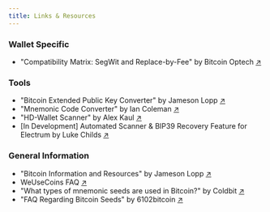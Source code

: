 ```yaml
---
title: Links & Resources
---
```


### Wallet Specific
- "Compatibility Matrix: SegWit and Replace-by-Fee" by Bitcoin Optech [↗︎](https://bitcoinops.org/en/compatibility/)

### Tools
- "Bitcoin Extended Public Key Converter" by Jameson Lopp [↗︎](https://jlopp.github.io/xpub-converter/)
- "Mnemonic Code Converter" by Ian Coleman [↗︎](https://iancoleman.io/bip39/)
- "HD-Wallet Scanner" by Alex Kaul [↗︎](https://github.com/alexk111/HD-Wallet-Scanner/)
- [In Development] Automated Scanner & BIP39 Recovery Feature for Electrum by Luke Childs [↗︎](https://github.com/spesmilo/electrum/pull/6219)

### General Information
- "Bitcoin Information and Resources" by Jameson Lopp [↗︎](https://www.lopp.net/bitcoin-information.html)
- WeUseCoins FAQ [↗︎](https://www.weusecoins.com/)
- "What types of mnemonic seeds are used in Bitcoin?" by Coldbit [↗︎](https://coldbit.com/what-types-of-mnemonic-seeds-are-used-in-bitcoin/)
- "FAQ Regarding Bitcoin Seeds" by 6102bitcoin [↗︎](https://github.com/6102bitcoin/FAQ/blob/master/seed.md)
